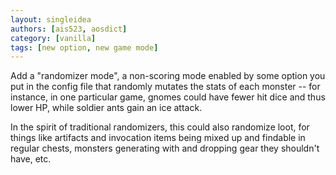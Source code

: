 ```yaml
---
layout: singleidea
authors: [ais523, aosdict]
category: [vanilla]
tags: [new option, new game mode]
---
```

Add a "randomizer mode", a non-scoring mode enabled by some option you put in
the config file that randomly mutates the stats of each monster -- for
instance, in one particular game, gnomes could have fewer hit dice and thus
lower HP, while soldier ants gain an ice attack.

In the spirit of traditional randomizers, this could also randomize loot, for
things like artifacts and invocation items being mixed up and findable in
regular chests, monsters generating with and dropping gear they shouldn't have,
etc.
